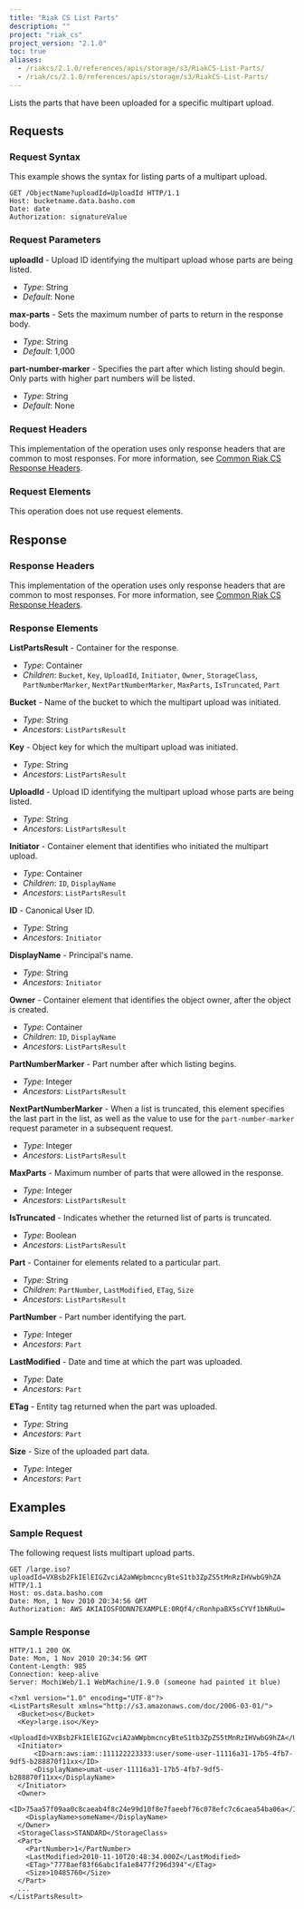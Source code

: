```yaml
---
title: "Riak CS List Parts"
description: ""
project: "riak_cs"
project_version: "2.1.0"
toc: true
aliases:
  - /riakcs/2.1.0/references/apis/storage/s3/RiakCS-List-Parts/
  - /riak/cs/2.1.0/references/apis/storage/s3/RiakCS-List-Parts/
---
```


Lists the parts that have been uploaded for a specific multipart upload.

## Requests

### Request Syntax

This example shows the syntax for listing parts of a multipart upload.

```
GET /ObjectName?uploadId=UploadId HTTP/1.1
Host: bucketname.data.basho.com
Date: date
Authorization: signatureValue
```

### Request Parameters

**uploadId** - Upload ID identifying the multipart upload whose parts are being listed.

* *Type*: String
* *Default*: None

**max-parts** - Sets the maximum number of parts to return in the response body.

* *Type*: String
* *Default*: 1,000

**part-number​-marker** - Specifies the part after which listing should begin. Only parts with higher part numbers will be listed.

* *Type*: String
* *Default*: None

### Request Headers

This implementation of the operation uses only response headers that are common to most responses. For more information, see [Common Riak CS Response Headers](/riak/cs/2.1.0/references/apis/storage/s3/common-response-headers).

### Request Elements

This operation does not use request elements.

## Response

### Response Headers

This implementation of the operation uses only response headers that are common to most responses. For more information, see [Common Riak CS Response Headers](/riak/cs/2.1.0/references/apis/storage/s3/common-response-headers).

### Response Elements

**ListPartsResult** - Container for the response.

* *Type*: Container
* *Children*: `Bucket`, `Key`, `UploadId`, `Initiator`, `Owner`, `StorageClass`, `PartNumberMarker`, `NextPartNumberMarker`, `MaxParts`, `IsTruncated`, `Part`

**Bucket** - Name of the bucket to which the multipart upload was initiated.

* *Type*: String
* *Ancestors*: `ListPartsResult`

**Key** - Object key for which the multipart upload was initiated.

* *Type*: String
* *Ancestors*: `ListPartsResult`

**UploadId** - Upload ID identifying the multipart upload whose parts are being listed.

* *Type*: String
* *Ancestors*: `ListPartsResult`

**Initiator** - Container element that identifies who initiated the multipart upload.

* *Type*: Container
* *Children*: `ID`, `DisplayName`
* *Ancestors*: `ListPartsResult`

**ID** - Canonical User ID.

* *Type*: String
* *Ancestors*: `Initiator`

**DisplayName** - Principal's name.

* *Type*: String
* *Ancestors*: `Initiator`

**Owner** - Container element that identifies the object owner, after the object is created.

* *Type*: Container
* *Children*: `ID`, `DisplayName`
* *Ancestors*: `ListPartsResult`

**PartNumberMarker** - Part number after which listing begins.

* *Type*: Integer
* *Ancestors*: `ListPartsResult`

**NextPartNumberMarker** - When a list is truncated, this element specifies the last part in the list, as well as the value to use for the `part-number-marker` request parameter in a subsequent request.

* *Type*: Integer
* *Ancestors*: `ListPartsResult`

**MaxParts** - Maximum number of parts that were allowed in the response.

* *Type*: Integer
* *Ancestors*: `ListPartsResult`

**IsTruncated** - Indicates whether the returned list of parts is truncated.

* *Type*: Boolean
* *Ancestors*: `ListPartsResult`

**Part** - Container for elements related to a particular part.

* *Type*: String
* *Children*: `PartNumber`, `LastModified`, `ETag`, `Size`
* *Ancestors*: `ListPartsResult`

**PartNumber** - Part number identifying the part.

* *Type*: Integer
* *Ancestors*: `Part`

**LastModified** - Date and time at which the part was uploaded.

* *Type*: Date
* *Ancestors*: `Part`

**ETag** - Entity tag returned when the part was uploaded.

* *Type*: String
* *Ancestors*: `Part`

**Size** - Size of the uploaded part data.

* *Type*: Integer
* *Ancestors*: `Part`

## Examples

### Sample Request

The following request lists multipart upload parts.

```
GET /large.iso?uploadId=VXBsb2FkIElEIGZvciA2aWWpbmcncyBteS1tb3ZpZS5tMnRzIHVwbG9hZA HTTP/1.1
Host: os.data.basho.com
Date: Mon, 1 Nov 2010 20:34:56 GMT
Authorization: AWS AKIAIOSFODNN7EXAMPLE:0RQf4/cRonhpaBX5sCYVf1bNRuU=
```

### Sample Response

```
HTTP/1.1 200 OK
Date: Mon, 1 Nov 2010 20:34:56 GMT
Content-Length: 985
Connection: keep-alive
Server: MochiWeb/1.1 WebMachine/1.9.0 (someone had painted it blue)

<?xml version="1.0" encoding="UTF-8"?>
<ListPartsResult xmlns="http://s3.amazonaws.com/doc/2006-03-01/">
  <Bucket>os</Bucket>
  <Key>large.iso</Key>
  <UploadId>VXBsb2FkIElEIGZvciA2aWWpbmcncyBteS1tb3ZpZS5tMnRzIHVwbG9hZA</UploadId>
  <Initiator>
      <ID>arn:aws:iam::111122223333:user/some-user-11116a31-17b5-4fb7-9df5-b288870f11xx</ID>
      <DisplayName>umat-user-11116a31-17b5-4fb7-9df5-b288870f11xx</DisplayName>
  </Initiator>
  <Owner>
    <ID>75aa57f09aa0c8caeab4f8c24e99d10f8e7faeebf76c078efc7c6caea54ba06a</ID>
    <DisplayName>someName</DisplayName>
  </Owner>
  <StorageClass>STANDARD</StorageClass>
  <Part>
    <PartNumber>1</PartNumber>
    <LastModified>2010-11-10T20:48:34.000Z</LastModified>
    <ETag>"7778aef83f66abc1fa1e8477f296d394"</ETag>
    <Size>10485760</Size>
  </Part>
  ...
</ListPartsResult>
```
